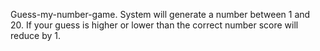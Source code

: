 Guess-my-number-game.
System will generate a number between 1 and 20.
If your guess is higher or lower than the correct number score will reduce by 1.
